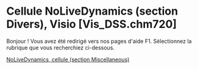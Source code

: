
# Cellule NoLiveDynamics (section Divers), Visio [Vis_DSS.chm720]

Bonjour ! Vous avez été redirigé vers nos pages d'aide F1. Sélectionnez la rubrique que vous recherchiez ci-dessous.

[NoLiveDynamics, cellule (section Miscellaneous)](http://msdn.microsoft.com/library/d1c4b9d9-6d64-8ed1-9fc6-2dbf829a75b5%28Office.15%29.aspx)
